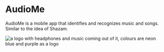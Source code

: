 # AudioMe

AudioMe is a mobile app that identifies and recognizes music and songs. Similar to the idea of Shazam. 


![a logo with headphones and music coming out of it, colours are neon blue and purple  as a logo](https://github.com/user-attachments/assets/cb9cb3ea-974c-4746-9ae3-4c3670b33ee7)
